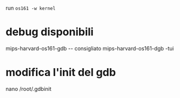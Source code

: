 run
```os161 -w kernel```

# debug disponibili

mips-harvard-os161-gdb
 -- consigliato 
mips-harvard-os161-dgb -tui

# modifica l'init del gdb

nano /root/.gdbinit
